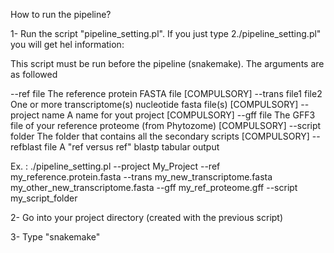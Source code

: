 How to run the pipeline?

1- Run the script "pipeline_setting.pl". If you just type 2./pipeline_setting.pl" you will get hel information:

 This script must be run before the pipeline (snakemake). The arguments are as followed

 --ref file		 The reference protein FASTA file [COMPULSORY]
 --trans file1 file2	 One or more transcriptome(s) nucleotide fasta file(s) [COMPULSORY]
 --project name		 A name for yout project [COMPULSORY]
 --gff file		 The GFF3 file of your reference proteome (from Phytozome) [COMPULSORY]
 --script folder	 The folder that contains all the secondary scripts [COMPULSORY]
 --refblast file	 A "ref versus ref" blastp tabular output

Ex. : ./pipeline_setting.pl --project My_Project --ref my_reference.protein.fasta --trans my_new_transcriptome.fasta my_other_new_transcriptome.fasta --gff my_ref_proteome.gff --script my_script_folder

2- Go into your project directory (created with the previous script)

3- Type "snakemake"
